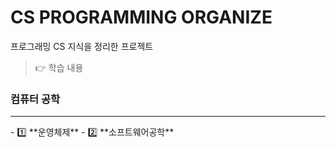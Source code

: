 # CS PROGRAMMING ORGANIZE
 프로그래밍 CS 지식을 정리한 프로젝트
> 👉 학습 내용

### 컴퓨터 공학  
<hr>  
- 1️⃣ **운영체제**   
- 2️⃣ **소프트웨어공학**  
